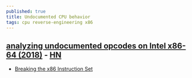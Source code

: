 ```yaml
---
published: true
title: Undocumented CPU behavior
tags: cpu reverse-engineering x86
---
```

## [analyzing undocumented opcodes on Intel x86-64 (2018)](https://www.cattius.com/images/undocumented-cpu-behavior.pdf) - [HN](https://news.ycombinator.com/item?id=22517319)

- [Breaking the x86 Instruction Set](https://www.youtube.com/watch?v=KrksBdWcZgQ)
